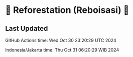 
# 🌳 Reforestation (Reboisasi) 🌲

## Last Updated

GitHub Actions time: Wed Oct 30 23:20:29 UTC 2024

Indonesia/Jakarta time: Thu Oct 31 06:20:29 WIB 2024
